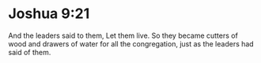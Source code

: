 # Joshua 9:21

And the leaders said to them, Let them live. So they became cutters of wood and drawers of water for all the congregation, just as the leaders had said of them.
